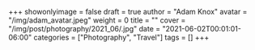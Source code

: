 +++
showonlyimage = false
draft = true
author = "Adam Knox"
avatar = "/img/adam_avatar.jpeg"
weight = 0
title = ""
cover = "/img/post/photography/2021_06/.jpg"
date = "2021-06-02T00:01:01-06:00"
categories = ["Photography", "Travel"]
tags = []
+++
<!--more-->
